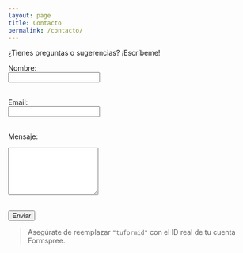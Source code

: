 ```yaml
---
layout: page
title: Contacto
permalink: /contacto/
---
```


¿Tienes preguntas o sugerencias? ¡Escríbeme!

<form action="https://formspree.io/f/tuformid" method="POST">
  <label for="name">Nombre:</label><br />
  <input type="text" name="name" required /><br /><br />

  <label for="email">Email:</label><br />
  <input type="email" name="email" required /><br /><br />

  <label for="message">Mensaje:</label><br />
  <textarea name="message" rows="6" required></textarea><br /><br />

  <button type="submit">Enviar</button>
</form>

> Asegúrate de reemplazar `"tuformid"` con el ID real de tu cuenta Formspree.
